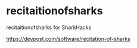 # recitaitionofsharks
recitaitionofsharks for SharkHacks

https://devpost.com/software/recitation-of-sharks
